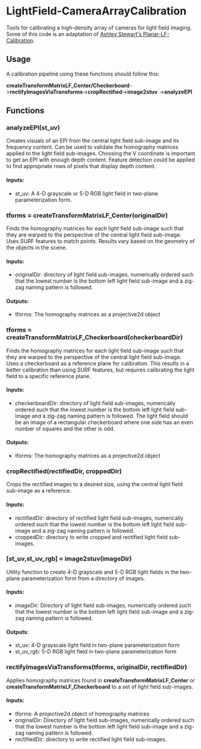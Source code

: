 # LightField-CameraArrayCalibration
Tools for calibrating a high-density array of cameras for light field imaging. Some of this code is an adaptation of [Ashley Stewart's Planar-LF-Calibration](https://github.com/astewartau/Planar-LF-Calibration).

## Usage
A calibration pipeline using these functions should follow this:

**createTransformMatrixLF_Center/Checkerboard**->**rectifyImagesViaTransforms**->**cropRectified**->**image2stuv**
->**analyzeEPI**

## Functions

### analyzeEPI(st_uv)
Creates visuals of an EPI from the central light field sub-image and its frequency content. Can be used to validate the homography matrices applied to the light field sub-images. Choosing the V coordinate is important to get an EPI with enough depth content. Feature detection could be applied to find appropriate rows of pixels that display depth content.

#### Inputs:
* st_uv: A 4-D grayscale or 5-D RGB light field in two-plane parameterization form.

### tforms = createTransformMatrixLF_Center(originalDir)
Finds the homography matrices for each light field sub-image such that they are warped to the perspective of the central light field sub-image. Uses SURF features to match points. Results vary based on the geometry of the objects in the scene.

#### Inputs:
* originalDir: directory of light field sub-images, numerically ordered such that the lowest number is the bottom left light field sub-image and a zig-zag naming pattern is followed.

#### Outputs:
* tforms: The homography matrices as a projective2d object

### tforms = createTransformMatrixLF_Checkerboard(checkerboardDir)
Finds the homography matrices for each light field sub-image such that they are warped to the perspective of the central light field sub-image. Uses a checkerboard as a reference plane for calibration. This results in a better calibration than using SURF features, but requires calibrating the light field to a specific reference plane. 

#### Inputs:
* checkerboardDir: directory of light field sub-images, numerically ordered such that the lowest number is the bottom left light field sub-image and a zig-zag naming pattern is followed. The light field should be an image of a rectangular checkerboard where one side has an even number of squares and the other is odd.

#### Outputs:
* tforms: The homography matrices as a projective2d object

### cropRectified(rectifiedDir, croppedDir)
Crops the rectified images to a desired size, using the central light field sub-image as a reference.

#### Inputs:
* rectifiedDir: directory of rectified light field sub-images, numerically ordered such that the lowest number is the bottom left light field sub-image and a zig-zag naming pattern is followed.
* croppedDir: directory to write cropped and rectified light field sub-images.

### [st_uv,st_uv_rgb] = image2stuv(imageDir)
Utility function to create 4-D grayscale and 5-D RGB light fields in the two-plane parameterization form from a directory of images.

#### Inputs:
* imageDir: Directory of light field sub-images, numerically ordered such that the lowest number is the bottom left light field sub-image and a zig-zag naming pattern is followed.

#### Outputs:
* st_uv: 4-D grayscale light field in two-plane parameterization form
* st_uv_rgb: 5-D RGB light field in two-plane parameterization form

### rectifyImagesViaTransforms(tforms, originalDir, rectifiedDir)
Applies homography matrices found in **createTransformMatrixLF_Center** or **createTransformMatrixLF_Checkerboard** to a set of light field sub-images.

#### Inputs:
* tforms: A projective2d object of homography matrices
* originalDir: Directory of light field sub-images, numerically ordered such that the lowest number is the bottom left light field sub-image and a zig-zag naming pattern is followed.
* rectifiedDir: directory to write rectified light field sub-images.
